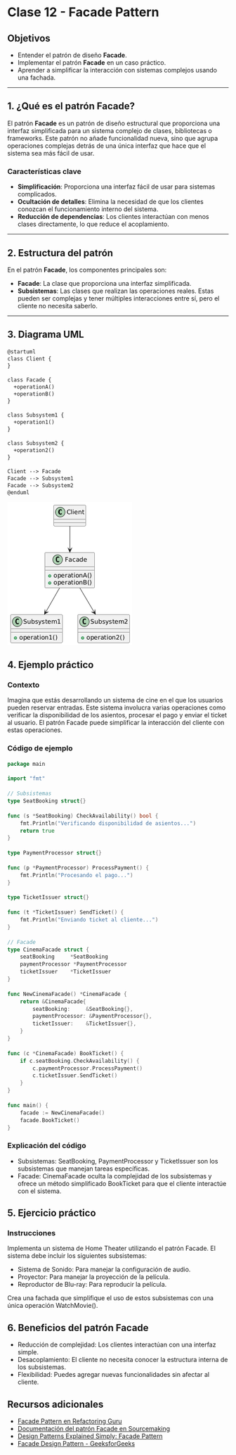 # Clase 12 - Facade Pattern

## Objetivos

- Entender el patrón de diseño **Facade**.
- Implementar el patrón **Facade** en un caso práctico.
- Aprender a simplificar la interacción con sistemas complejos usando una fachada.

---

## 1. ¿Qué es el patrón Facade?

El patrón **Facade** es un patrón de diseño estructural que proporciona una interfaz simplificada para un sistema complejo de clases, bibliotecas o frameworks. Este patrón no añade funcionalidad nueva, sino que agrupa operaciones complejas detrás de una única interfaz que hace que el sistema sea más fácil de usar.

### Características clave

- **Simplificación**: Proporciona una interfaz fácil de usar para sistemas complicados.
- **Ocultación de detalles**: Elimina la necesidad de que los clientes conozcan el funcionamiento interno del sistema.
- **Reducción de dependencias**: Los clientes interactúan con menos clases directamente, lo que reduce el acoplamiento.

---

## 2. Estructura del patrón

En el patrón **Facade**, los componentes principales son:

- **Facade**: La clase que proporciona una interfaz simplificada.
- **Subsistemas**: Las clases que realizan las operaciones reales. Estas pueden ser complejas y tener múltiples interacciones entre sí, pero el cliente no necesita saberlo.

---

## 3. Diagrama UML

```plantuml
@startuml
class Client {
}

class Facade {
  +operationA()
  +operationB()
}

class Subsystem1 {
  +operation1()
}

class Subsystem2 {
  +operation2()
}

Client --> Facade
Facade --> Subsystem1
Facade --> Subsystem2
@enduml
```

![alt text](facade_uml.png "Title")

## 4. Ejemplo práctico

### Contexto

Imagina que estás desarrollando un sistema de cine en el que los usuarios pueden reservar entradas. Este sistema involucra varias operaciones como verificar la disponibilidad de los asientos, procesar el pago y enviar el ticket al usuario. El patrón Facade puede simplificar la interacción del cliente con estas operaciones.

### Código de ejemplo

```go
package main

import "fmt"

// Subsistemas
type SeatBooking struct{}

func (s *SeatBooking) CheckAvailability() bool {
    fmt.Println("Verificando disponibilidad de asientos...")
    return true
}

type PaymentProcessor struct{}

func (p *PaymentProcessor) ProcessPayment() {
    fmt.Println("Procesando el pago...")
}

type TicketIssuer struct{}

func (t *TicketIssuer) SendTicket() {
    fmt.Println("Enviando ticket al cliente...")
}

// Facade
type CinemaFacade struct {
    seatBooking     *SeatBooking
    paymentProcessor *PaymentProcessor
    ticketIssuer    *TicketIssuer
}

func NewCinemaFacade() *CinemaFacade {
    return &CinemaFacade{
        seatBooking:     &SeatBooking{},
        paymentProcessor: &PaymentProcessor{},
        ticketIssuer:    &TicketIssuer{},
    }
}

func (c *CinemaFacade) BookTicket() {
    if c.seatBooking.CheckAvailability() {
        c.paymentProcessor.ProcessPayment()
        c.ticketIssuer.SendTicket()
    }
}

func main() {
    facade := NewCinemaFacade()
    facade.BookTicket()
}
```

### Explicación del código

- Subsistemas: SeatBooking, PaymentProcessor y TicketIssuer son los subsistemas que manejan tareas específicas.
- Facade: CinemaFacade oculta la complejidad de los subsistemas y ofrece un método simplificado BookTicket para que el cliente interactúe con el sistema.

## 5. Ejercicio práctico

### Instrucciones

Implementa un sistema de Home Theater utilizando el patrón Facade. El sistema debe incluir los siguientes subsistemas:

- Sistema de Sonido: Para manejar la configuración de audio.
- Proyector: Para manejar la proyección de la película.
- Reproductor de Blu-ray: Para reproducir la película.

Crea una fachada que simplifique el uso de estos subsistemas con una única operación WatchMovie().

## 6. Beneficios del patrón Facade

- Reducción de complejidad: Los clientes interactúan con una interfaz simple.
- Desacoplamiento: El cliente no necesita conocer la estructura interna de los subsistemas.
- Flexibilidad: Puedes agregar nuevas funcionalidades sin afectar al cliente.

## Recursos adicionales

- [Facade Pattern en Refactoring Guru](https://refactoring.guru/design-patterns/facade)
- [Documentación del patrón Facade en Sourcemaking](https://sourcemaking.com/design_patterns/facade)
- [Design Patterns Explained Simply: Facade Pattern](https://www.baeldung.com/cs/facade-design-pattern)
- [Facade Design Pattern - GeeksforGeeks](https://www.geeksforgeeks.org/facade-design-pattern-introduction/)
